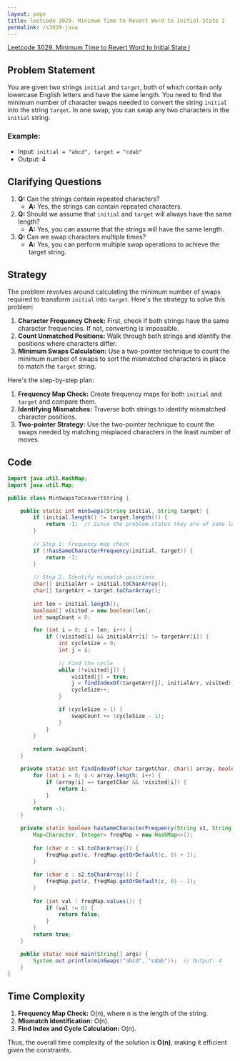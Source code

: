 ```yaml
---
layout: page
title: leetcode 3029. Minimum Time to Revert Word to Initial State I
permalink: /s3029-java
---
```

[Leetcode 3029. Minimum Time to Revert Word to Initial State I](https://algoadvance.github.io/algoadvance/l3029)
## Problem Statement
You are given two strings `initial` and `target`, both of which contain only lowercase English letters and have the same length. You need to find the minimum number of character swaps needed to convert the string `initial` into the string `target`. In one swap, you can swap any two characters in the `initial` string.

### Example:
- Input: `initial = "abcd", target = "cdab"`
- Output: 4

## Clarifying Questions
1. **Q:** Can the strings contain repeated characters?
   - **A:** Yes, the strings can contain repeated characters.
2. **Q:** Should we assume that `initial` and `target` will always have the same length?
   - **A:** Yes, you can assume that the strings will have the same length.
3. **Q:** Can we swap characters multiple times?
   - **A:** Yes, you can perform multiple swap operations to achieve the target string.

## Strategy
The problem revolves around calculating the minimum number of swaps required to transform `initial` into `target`. Here's the strategy to solve this problem:

1. **Character Frequency Check:** First, check if both strings have the same character frequencies. If not, converting is impossible.
2. **Count Unmatched Positions:** Walk through both strings and identify the positions where characters differ.
3. **Minimum Swaps Calculation:** Use a two-pointer technique to count the minimum number of swaps to sort the mismatched characters in place to match the `target` string.

Here's the step-by-step plan:
1. **Frequency Map Check:** Create frequency maps for both `initial` and `target` and compare them.
2. **Identifying Mismatches:** Traverse both strings to identify mismatched character positions.
3. **Two-pointer Strategy:** Use the two-pointer technique to count the swaps needed by matching misplaced characters in the least number of moves.

## Code
```java
import java.util.HashMap;
import java.util.Map;

public class MinSwapsToConvertString {

    public static int minSwaps(String initial, String target) {
        if (initial.length() != target.length()) {
            return -1;  // Since the problem states they are of same length, this is a guard clause.
        }
        
        // Step 1: Frequency map check
        if (!hasSameCharacterFrequency(initial, target)) {
            return -1;
        }
        
        // Step 2: Identify mismatch positions
        char[] initialArr = initial.toCharArray();
        char[] targetArr = target.toCharArray();
        
        int len = initial.length();
        boolean[] visited = new boolean[len];
        int swapCount = 0;

        for (int i = 0; i < len; i++) {
            if (!visited[i] && initialArr[i] != targetArr[i]) {
                int cycleSize = 0;
                int j = i;
                
                // Find the cycle
                while (!visited[j]) {
                    visited[j] = true;
                    j = findIndexOf(targetArr[j], initialArr, visited);
                    cycleSize++;
                }

                if (cycleSize > 1) {
                    swapCount += (cycleSize - 1);
                }
            }
        }
        
        return swapCount;
    }

    private static int findIndexOf(char targetChar, char[] array, boolean[] visited) {
        for (int i = 0; i < array.length; i++) {
            if (array[i] == targetChar && !visited[i]) {
                return i;
            }
        }
        return -1;
    }

    private static boolean hasSameCharacterFrequency(String s1, String s2) {
        Map<Character, Integer> freqMap = new HashMap<>();
        
        for (char c : s1.toCharArray()) {
            freqMap.put(c, freqMap.getOrDefault(c, 0) + 1);
        }
        
        for (char c : s2.toCharArray()) {
            freqMap.put(c, freqMap.getOrDefault(c, 0) - 1);
        }
        
        for (int val : freqMap.values()) {
            if (val != 0) {
                return false;
            }
        }
        return true;
    }

    public static void main(String[] args) {
        System.out.println(minSwaps("abcd", "cdab"));  // Output: 4
    }
}
```

## Time Complexity
1. **Frequency Map Check:** O(n), where n is the length of the string.
2. **Mismatch Identification:** O(n).
3. **Find Index and Cycle Calculation:** O(n).

Thus, the overall time complexity of the solution is **O(n)**, making it efficient given the constraints.